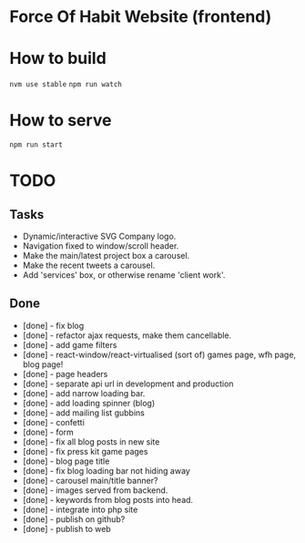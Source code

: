 # Force Of Habit Website (frontend)

# How to build

`nvm use stable`
`npm run watch`

# How to serve

`npm run start`

# TODO

## Tasks

- Dynamic/interactive SVG Company logo.
- Navigation fixed to window/scroll header.
- Make the main/latest project box a carousel.
- Make the recent tweets a carousel.
- Add 'services' box, or otherwise rename 'client work'.

## Done

- [done] - fix blog
- [done] - refactor ajax requests, make them cancellable.
- [done] - add game filters
- [done] - react-window/react-virtualised (sort of) games page, wfh page, blog page!
- [done] - page headers
- [done] - separate api url in development and production
- [done] - add narrow loading bar.
- [done] - add loading spinner (blog)
- [done] - add mailing list gubbins
- [done] 		- confetti
- [done] 		- form
- [done] - fix all blog posts in new site
- [done] - fix press kit game pages
- [done] - blog page title
- [done] - fix blog loading bar not hiding away
- [done] - carousel main/title banner?
- [done] - images served from backend.
- [done] - keywords from blog posts into head.
- [done] - integrate into php site
- [done] - publish on github?
- [done] - publish to web
